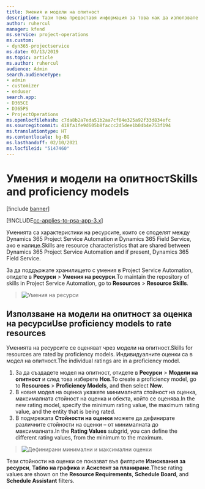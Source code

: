 ```yaml
---
title: Умения и модели на опитност
description: Тази тема предоставя информация за това как да използвате уменията и моделите на опитност.
author: ruhercul
manager: kfend
ms.service: project-operations
ms.custom:
- dyn365-projectservice
ms.date: 03/13/2019
ms.topic: article
ms.author: ruhercul
audience: Admin
search.audienceType:
- admin
- customizer
- enduser
search.app:
- D365CE
- D365PS
- ProjectOperations
ms.openlocfilehash: c7da8b2a7eda51b2aa7cf04e325a92f33d834efc
ms.sourcegitcommit: 418fa1fe9d605b8faccc2d5dee1b04b4e753f194
ms.translationtype: HT
ms.contentlocale: bg-BG
ms.lasthandoff: 02/10/2021
ms.locfileid: "5147460"
---
```

# <a name="skills-and-proficiency-models"></a><span data-ttu-id="02560-103">Умения и модели на опитност</span><span class="sxs-lookup"><span data-stu-id="02560-103">Skills and proficiency models</span></span>

[!include [banner](../includes/psa-now-project-operations.md)]

[!INCLUDE[cc-applies-to-psa-app-3.x](../includes/cc-applies-to-psa-app-3x.md)]

<span data-ttu-id="02560-104">Уменията са характеристики на ресурсите, които се споделят между Dynamics 365 Project Service Automation и Dynamics 365 Field Service, ако е налице.</span><span class="sxs-lookup"><span data-stu-id="02560-104">Skills are resource characteristics that are shared between Dynamics 365 Project Service Automation and if present, Dynamics 365 Field Service.</span></span> 

<span data-ttu-id="02560-105">За да поддържате хранилището с умения в Project Service Automation, отидете в **Ресурси** \> **Умения на ресурси**.</span><span class="sxs-lookup"><span data-stu-id="02560-105">To maintain the repository of skills in Project Service Automation, go to **Resources** \> **Resource Skills**.</span></span> 

> ![Умения на ресурси](media/Resource-Management-image84.png)

## <a name="use-proficiency-models-to-rate-resources"></a><span data-ttu-id="02560-107">Използване на модели на опитност за оценка на ресурси</span><span class="sxs-lookup"><span data-stu-id="02560-107">Use proficiency models to rate resources</span></span>

<span data-ttu-id="02560-108">Уменията на ресурсите се оценяват чрез модели на опитност.</span><span class="sxs-lookup"><span data-stu-id="02560-108">Skills for resources are rated by proficiency models.</span></span> <span data-ttu-id="02560-109">Индивидуалните оценки са в модел на опитност.</span><span class="sxs-lookup"><span data-stu-id="02560-109">The individual ratings are in a proficiency model.</span></span> 

1. <span data-ttu-id="02560-110">За да създадете модел на опитност, отидете в **Ресурси** \> **Модели на опитност** и след това изберете **Нов**.</span><span class="sxs-lookup"><span data-stu-id="02560-110">To create a proficiency model, go to **Resources** \> **Proficiency Models**, and then select **New**.</span></span>
2. <span data-ttu-id="02560-111">В новия модел на оценка укажете минималната стойност на оценка, максималната стойност на оценка и обекта, който се оценява.</span><span class="sxs-lookup"><span data-stu-id="02560-111">In the new rating model, specify the minimum rating value, the maximum rating value, and the entity that is being rated.</span></span>
3. <span data-ttu-id="02560-112">В подмрежата **Стойности на оценки** можете да дефинирате различните стойности на оценки – от минималната до максималната.</span><span class="sxs-lookup"><span data-stu-id="02560-112">In the **Rating Values** subgrid, you can define the different rating values, from the minimum to the maximum.</span></span>

> ![Дефинирани минимални и максимални оценки](media/Resource-Management-image85.png)

<span data-ttu-id="02560-114">Тези стойности на оценки се показват във филтрите **Изисквания за ресурси**, **Табло на графика** и **Асистент за планиране**.</span><span class="sxs-lookup"><span data-stu-id="02560-114">These rating values are shown on the **Resource Requirements**, **Schedule Board**, and **Schedule Assistant** filters.</span></span>
